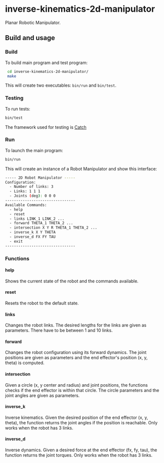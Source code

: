 # inverse-kinematics-2d-manipulator

Planar Robotic Manipulator.

## Build and usage

### Build
To build main program and test program:

```bash
 cd inverse-kinematics-2d-manipulator/
 make
```
This will create two executables: `bin/run` and `bin/test`.

### Testing

To run tests:
```bash
bin/test 
```

The framework used for testing is [Catch](https://github.com/catchorg/Catch2)

### Run 

To launch the main program:
```bash
bin/run 
```

This will create an instance of a Robot Manipulator and show this interface:
```bash
----- 2D Robot Manipulator -----
Configuration:
  - Number of links: 3
  - Links: 1 1 1 
  - Joints (deg): 0 0 0 
--------------------------------
Available Commands:
  - help
  - reset
  - links LINK_1 LINK_2 ...
  - forward THETA_1 THETA_2 ...
  - intersection X Y R THETA_1 THETA_2 ...
  - inverse_k X Y THETA
  - inverse_d FX FY TAU
  - exit
--------------------------------
```

### Functions

#### help
Shows the current state of the robot and the commands available.

#### reset
Resets the robot to the default state.

#### links
Changes the robot links. The desired lengths for the links are given as parameters. There have to be between 1 and 10 links.  

#### forward
Changes the robot configuration using its forward dynamics. The joint positions are given as parameters and the end effector's position (x, y, theta) is computed.

#### intersection
Given a circle (x, y center and radius) and joint positions, the functions checks if the end effector is within that circle. The circle parameters and the joint angles are given as parameters.

#### inverse_k
Inverse kinematics. Given the desired position of the end effector (x, y, theta), the function returns the joint angles if the position is reachable. Only works when the robot has 3 links.

#### inverse_d
Inverse dynamics. Given a desired force at the end effector (fx, fy, tau), the function returns the joint torques. Only works when the robot has 3 links.



